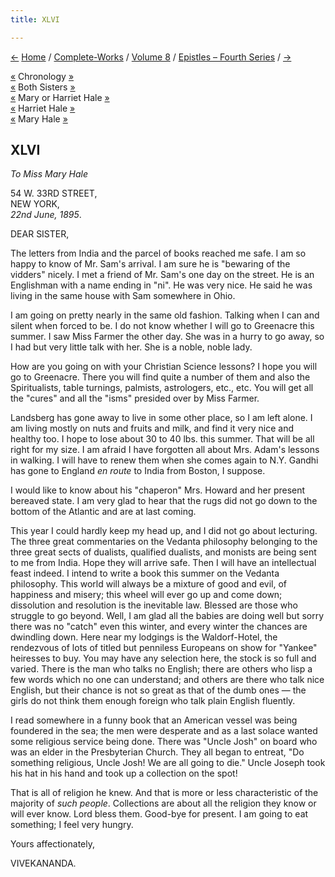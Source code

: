 ```yaml
---
title: XLVI

---
```

<div>

[←](045_sister.htm) [Home](../../../index.htm) /
[Complete-Works](../../complete_works.htm) / [Volume
8](../volume_8_contents.htm) / [Epistles – Fourth
Series](epistles_fourth_series_contents.htm) / [→](047_sister.htm)

  

[«](../../volume_5/epistles_first_series/042_kidi.htm) Chronology
[»](047_sister.htm)  
[«](042_babies.htm) Both Sisters [»](073_sisters.htm)  
[«](045_sister.htm) Mary or Harriet Hale [»](047_sister.htm)  
[«](042_babies.htm) Harriet Hale [»](073_sisters.htm)  
[«](045_sister.htm) Mary Hale [»](047_sister.htm)

## XLVI

*To Miss Mary Hale*

54 W. 33RD STREET,  
NEW YORK,  
*22nd June, 1895*.

DEAR SISTER,

The letters from India and the parcel of books reached me safe. I am so
happy to know of Mr. Sam's arrival. I am sure he is "bewaring of the
vidders" nicely. I met a friend of Mr. Sam's one day on the street. He
is an Englishman with a name ending in "ni". He was very nice. He said
he was living in the same house with Sam somewhere in Ohio.

I am going on pretty nearly in the same old fashion. Talking when I can
and silent when forced to be. I do not know whether I will go to
Greenacre this summer. I saw Miss Farmer the other day. She was in a
hurry to go away, so I had but very little talk with her. She is a
noble, noble lady.

How are you going on with your Christian Science lessons? I hope you
will go to Greenacre. There you will find quite a number of them and
also the Spiritualists, table turnings, palmists, astrologers, etc.,
etc. You will get all the "cures" and all the "isms" presided over by
Miss Farmer.

Landsberg has gone away to live in some other place, so I am left alone.
I am living mostly on nuts and fruits and milk, and find it very nice
and healthy too. I hope to lose about 30 to 40 lbs. this summer. That
will be all right for my size. I am afraid I have forgotten all about
Mrs. Adam's lessons in walking. I will have to renew them when she comes
again to N.Y. Gandhi has gone to England *en route* to India from
Boston, I suppose.

I would like to know about his "chaperon" Mrs. Howard and her present
bereaved state. I am very glad to hear that the rugs did not go down to
the bottom of the Atlantic and are at last coming.

This year I could hardly keep my head up, and I did not go about
lecturing. The three great commentaries on the Vedanta philosophy
belonging to the three great sects of dualists, qualified dualists, and
monists are being sent to me from India. Hope they will arrive safe.
Then I will have an intellectual feast indeed. I intend to write a book
this summer on the Vedanta philosophy. This world will always be a
mixture of good and evil, of happiness and misery; this wheel will ever
go up and come down; dissolution and resolution is the inevitable law.
Blessed are those who struggle to go beyond. Well, I am glad all the
babies are doing well but sorry there was no "catch" even this winter,
and every winter the chances are dwindling down. Here near my lodgings
is the Waldorf-Hotel, the rendezvous of lots of titled but penniless
Europeans on show for "Yankee" heiresses to buy. You may have any
selection here, the stock is so full and varied. There is the man who
talks no English; there are others who lisp a few words which no one can
understand; and others are there who talk nice English, but their chance
is not so great as that of the dumb ones — the girls do not think them
enough foreign who talk plain English fluently.

I read somewhere in a funny book that an American vessel was being
foundered in the sea; the men were desperate and as a last solace wanted
some religious service being done. There was "Uncle Josh" on board who
was an elder in the Presbyterian Church. They all began to entreat, "Do
something religious, Uncle Josh! We are all going to die." Uncle Joseph
took his hat in his hand and took up a collection on the spot!

That is all of religion he knew. And that is more or less characteristic
of the majority of *such people*. Collections are about all the religion
they know or will ever know. Lord bless them. Good-bye for present. I am
going to eat something; I feel very hungry. 

Yours affectionately,

VIVEKANANDA.

</div>
